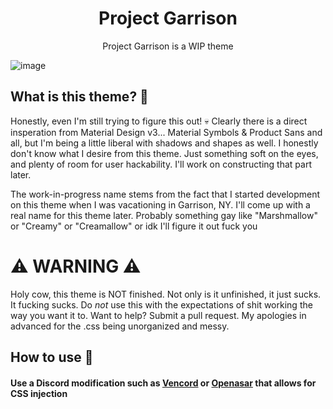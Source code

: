 <h1 align="center"> Project Garrison </h1>
<p align="center"> Project Garrison is a WIP theme </p>

![image](https://user-images.githubusercontent.com/76500838/202074577-2caafda0-30fb-4409-9eee-7f2e4e97e2bd.png)

## What is this theme? 🤔
Honestly, even I'm still trying to figure this out! 💀 Clearly there is a direct insperation from Material Design v3... Material Symbols & Product Sans and all, but I'm being a little liberal with shadows and shapes as well. I honestly don't know what I desire from this theme. Just something soft on the eyes, and plenty of room for user hackability. I'll work on constructing that part later. 

The work-in-progress name stems from the fact that I started development on this theme when I was vacationing in Garrison, NY. I'll come up with a real name for this theme later. Probably something gay like "Marshmallow" or  "Creamy" or "Creamallow" or idk I'll figure it out fuck you


# ⚠️ WARNING ⚠️

Holy cow, this theme is NOT finished. Not only is it unfinished, it just sucks. It fucking sucks. Do *not* use this with the expectations of shit working the way you want it to. Want to help? Submit a pull request. My apologies in advanced for the .css being unorganized and messy.  

## How to use 📖

#### Use a Discord modification such as [Vencord](https://github.com/Vendicated/Vencord) or [Openasar](https://openasar.dev/) that allows for CSS injection

